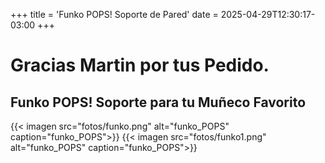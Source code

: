 +++
title = 'Funko POPS! Soporte de Pared'
date = 2025-04-29T12:30:17-03:00
+++
# Gracias Martin por tus Pedido.

## Funko POPS! Soporte para tu Muñeco Favorito

{{< imagen src="fotos/funko.png" alt="funko_POPS" caption="funko_POPS">}}
{{< imagen src="fotos/funko1.png" alt="funko_POPS" caption="funko_POPS">}}
